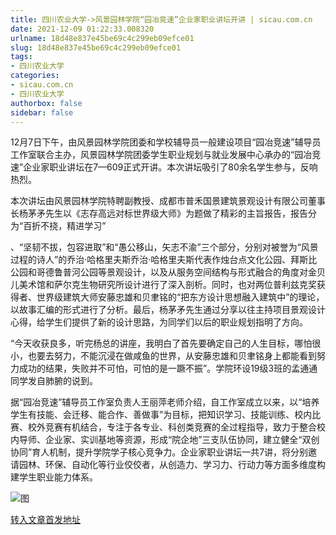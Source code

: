 ```yaml
---
title: 四川农业大学->风景园林学院“园冶竞速”企业家职业讲坛开讲 | sicau.com.cn
date: 2021-12-09 01:22:33.008320
urlname: 18d48e837e45be69c4c299eb09efce01
slug: 18d48e837e45be69c4c299eb09efce01
tags: 
- 四川农业大学
categories:
- sicau.com.cn
- 四川农业大学
authorbox: false
sidebar: false
---
```

12月7日下午，由风景园林学院团委和学校辅导员一般建设项目“园冶竞速”辅导员工作室联合主办，风景园林学院团委学生职业规划与就业发展中心承办的“园冶竞速”企业家职业讲坛在7—609正式开讲。本次讲坛吸引了80余名学生参与，反响热烈。

本次讲坛由风景园林学院特聘副教授、成都市普禾国景建筑景观设计有限公司董事长杨茅矛先生以《志存高远对标世界级大师》为题做了精彩的主旨报告，报告分为“百折不挠，精进学习”
<!--more-->
、“坚韧不拔，包容进取”和“愚公移山，矢志不渝”三个部分，分别对被誉为“风景过程的诗人”的乔治·哈格里夫斯乔治·哈格里夫斯代表作烛台点文化公园、拜斯比公园和哥德鲁普河公园等景观设计，以及从服务空间结构与形式融合的角度对金贝儿美术馆和萨尔克生物研究所设计进行了深入剖析。同时，也对两位普利兹克奖获得者、世界级建筑大师安藤忠雄和贝聿铭的“把东方设计思想融入建筑中”的理论，以故事汇编的形式进行了分析。最后，杨茅矛先生通过分享以往主持项目景观设计心得，给学生们提供了新的设计思路，为同学们以后的职业规划指明了方向。

“今天收获良多，听完杨总的讲座，我明白了首先要确定自己的人生目标，哪怕很小，也要去努力，不能沉浸在做咸鱼的世界，从安藤忠雄和贝聿铭身上都能看到努力成功的结果，失败并不可怕，可怕的是一蹶不振”。学院环设19级3班的孟通通同学发自肺腑的说到。

据“园冶竞速”辅导员工作室负责人王丽萍老师介绍，自工作室成立以来，以“培养学生有技能、会迁移、能合作、善做事”为目标，把知识学习、技能训练、校内比赛、校外竞赛有机结合，专注于各专业、科创类竞赛的全过程指导，致力于整合校内导师、企业家、实训基地等资源，形成“院企地”三支队伍协同，建立健全“双创协同”育人机制，提升学院学子核心竞争力。企业家职业讲坛一共7讲，将分别邀请园林、环保、自动化等行业佼佼者，从创造力、学习力、行动力等方面多维度构建学生职业能力体系。

![图](https://news.sicau.edu.cn/__local/C/70/E3/26EF97236DC4213402AF8299A5B_27AB229B_1291A.jpg)

[转入文章首发地址](https://news.sicau.edu.cn/info/1078/65934.htm)